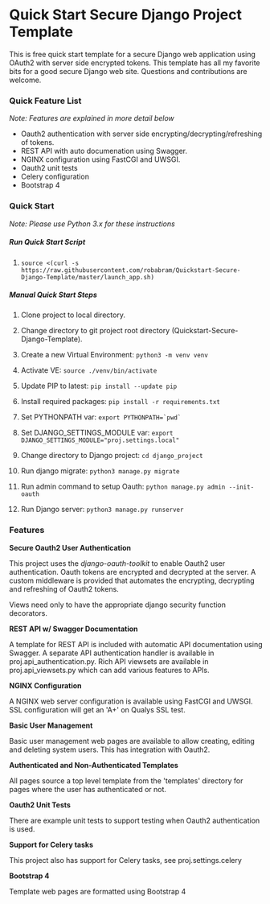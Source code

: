 # Quick Start Secure Django Project Template

This is free quick start template for a secure Django web application using OAuth2 with server side encrypted tokens. 
This template has all my favorite bits for a good secure Django web site.  Questions and contributions are welcome.  

### Quick Feature List

*Note: Features are explained in more detail below* 

* Oauth2 authentication with server side encrypting/decrypting/refreshing of tokens.
* REST API with auto documenation using Swagger.
* NGINX configuration using FastCGI and UWSGI.
* Oauth2 unit tests
* Celery configuration
* Bootstrap 4

### Quick Start

*Note: Please use Python 3.x for these instructions*

##### Run Quick Start Script

1. `source <(curl -s https://raw.githubusercontent.com/robabram/Quickstart-Secure-Django-Template/master/launch_app.sh)`

##### Manual Quick Start Steps

1. Clone project to local directory.

2. Change directory to git project root directory (Quickstart-Secure-Django-Template).

3. Create a new Virtual Environment: `python3 -m venv venv`

3. Activate VE: `source ./venv/bin/activate`

4. Update PIP to latest: `pip install --update pip`

5. Install required packages: `pip install -r requirements.txt` 

6. Set PYTHONPATH var: ``export PYTHONPATH=`pwd` ``

7. Set DJANGO_SETTINGS_MODULE var: ``export DJANGO_SETTINGS_MODULE="proj.settings.local"`` 

8. Change directory to Django project: `cd django_project`

9. Run django migrate: `python3 manage.py migrate`

10. Run admin command to setup Oauth: `python manage.py admin --init-oauth`

11. Run Django server: `python3 manage.py runserver`

### Features    

**Secure Oauth2 User Authentication**

This project uses the _django-oauth-toolkit_ to enable Oauth2 user authentication. Oauth tokens are 
encrypted and decrypted at the server. A custom middleware is provided that automates the encrypting, 
decrypting and refreshing of Oauth2 tokens.

Views need only to have the appropriate django security function decorators.  


**REST API w/ Swagger Documentation**

A template for REST API is included with automatic API documentation using Swagger. A separate API
authentication handler is available in proj.api_authentication.py. Rich API viewsets are available in 
proj.api_viewsets.py which can add various features to APIs.

**NGINX Configuration**

A NGINX web server configuration is available using FastCGI and UWSGI. SSL configuration will get an 'A+' on Qualys SSL test. 

**Basic User Management**

Basic user management web pages are available to allow creating, editing and deleting system users. This has integration with Oauth2.   

**Authenticated and Non-Authenticated Templates**

All pages source a top level template from the 'templates' directory for pages where the user has authenticated or not.

**Oauth2 Unit Tests**

There are example unit tests to support testing when Oauth2 authentication is used.

**Support for Celery tasks**

This project also has support for Celery tasks, see proj.settings.celery

**Bootstrap 4**

Template web pages are formatted using Bootstrap 4  
